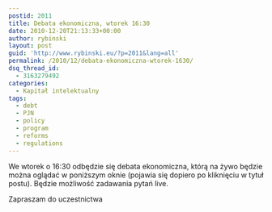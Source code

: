 ```yaml
---
postid: 2011
title: Debata ekonomiczna, wtorek 16:30
date: 2010-12-20T21:13:33+00:00
author: rybinski
layout: post
guid: 'http://www.rybinski.eu/?p=2011&lang=all'
permalink: /2010/12/debata-ekonomiczna-wtorek-1630/
dsq_thread_id:
  - 3163279492
categories:
  - Kapitał intelektualny
tags:
  - debt
  - PJN
  - policy
  - program
  - reforms
  - regulations
---
```

We wtorek o 16:30 odbędzie się debata ekonomiczna, którą na żywo będzie można oglądać w poniższym oknie (pojawia się dopiero po kliknięciu w tytuł postu). Będzie możliwość zadawania pytań live.
  


<div id="widgetcontentdiv">
</div>

Zapraszam do uczestnictwa
